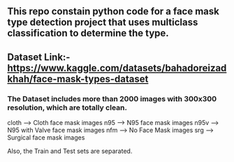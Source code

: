 ## This repo constain python code for a face mask type detection project that uses multiclass classification to determine the type.

## Dataset Link:- https://www.kaggle.com/datasets/bahadoreizadkhah/face-mask-types-dataset

### The Dataset includes more than 2000 images with 300x300 resolution, which are totally clean.
cloth --> Cloth face mask images
n95 --> N95 face mask images
n95v --> N95 with Valve face mask images
nfm --> No Face Mask images
srg --> Surgical face mask images

Also, the Train and Test sets are separated.
